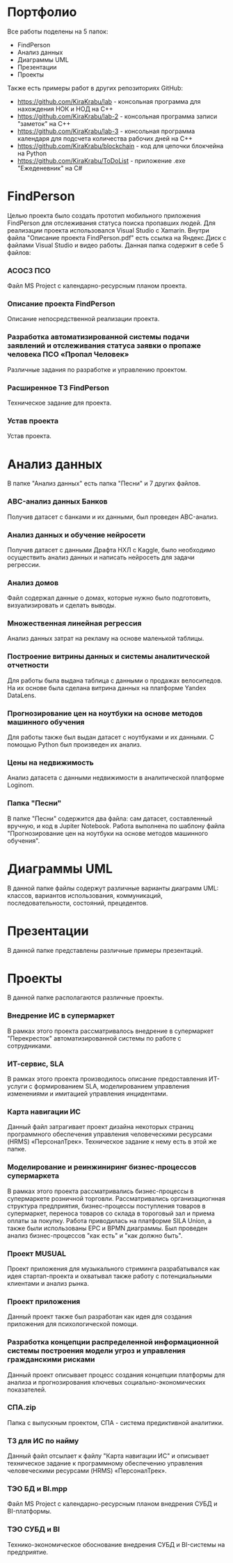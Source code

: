 # Портфолио
Все работы поделены на 5 папок:
- FindPerson
- Анализ данных
- Диаграммы UML
- Презентации
- Проекты

Также есть примеры работ в других репозиториях GitHub:
- https://github.com/KiraKrabu/lab - консольная программа для нахождения НОК и НОД на C++
- https://github.com/KiraKrabu/lab-2 - консольная программа записи "заметок" на C++
- https://github.com/KiraKrabu/lab-3 - консольная программа календаря для подсчета количества рабочих дней на C++
- https://github.com/KiraKrabu/blockchain - код для цепочки блокчейна на Python
- https://github.com/KiraKrabu/ToDoList - приложение .exe "Ежеденевник" на C#

# FindPerson
Целью проекта было создать прототип мобильного приложения FindPerson для отслеживания статуса поиска пропавших людей. Для реализации проекта использовался Visual Studio с Xamarin. Внутри файла "Описание проекта FindPerson.pdf" есть ссылка на Яндекс.Диск с файлами Visual Studio и видео работы.
Данная папка содержит в себе 5 файлов:
### АСОСЗ ПСО
Файл MS Project с календарно-ресурсным планом проекта.
### Описание проекта FindPerson
Описание непосредственной реализации проекта.
### Разработка автоматизированной системы подачи заявлений и отслеживания статуса заявки о пропаже человека ПСО «Пропал Человек»
Различные задания по разработке и управлению проектом.
### Расширенное ТЗ FindPerson
Техническое задание для проекта.
### Устав проекта
Устав проекта.


# Анализ данных
В папке "Анализ данных" есть папка "Песни" и 7 других файлов.
### ABC-анализ данных Банков
Получив датасет с банками и их данными, был проведен ABC-анализ.
### Анализ данных и обучение нейросети
Получив датасет с данными Драфта НХЛ с Kaggle, было необходимо осуществить анализ данных и написать нейросеть для задачи регрессии.
### Анализ домов
Файл содержал данные о домах, которые нужно было подготовить, визуализировать и сделать выводы.
### Множественная линейная регрессия
Анализ данных затрат на рекламу на основе маленькой таблицы.
### Построение витрины данных и системы аналитической отчетности 
Для работы была выдана таблица с данными о продажах велосипедов. На их основе была сделана витрина данных на платформе Yandex DataLens.
### Прогнозирование цен на ноутбуки на основе методов машинного обучения
Для работы также был выдан датасет с ноутбуками и их данными. С помощью Python был произведен их анализ.
### Цены на недвижимость
Анализ датасета с данными недвижимости в аналитической платформе Loginom.
### Папка "Песни"
В папке "Песни" содержится два файла: сам датасет, составленный вручную, и код в Jupiter Notebook. Работа выполнена по шаблону файла "Прогнозирование цен на ноутбуки на основе методов машинного обучения".

# Диаграммы UML
В данной папке файлы содержут различные варианты диаграмм UML: классов, вариантов использования, коммуникаций, последовательности, состояний, прецедентов. 

# Презентации
В данной папке представлены различные примеры презентаций. 

# Проекты
В данной папке располагаются различные проекты.
### Внедрение ИС в супермаркет
В рамках этого проекта рассматривалось внедрение в супермаркет "Перекресток" автоматизированной системы по работе с сотрудниками. 
### ИТ-сервис, SLA
В рамках этого проекта производилось описание предоставления ИТ-услуги с формированием SLA, моделированием управления изменениями и имитацией управления инцидентами. 
### Карта навигации ИС
Данный файл затрагивает проект дизайна некоторых страниц программного обеспечения управления человеческими ресурсами (HRMS) «ПерсоналТрек». Техническое задание к нему есть в этой же папке.
### Моделирование и реинжиниринг бизнес-процессов супермаркета
В рамках этого проекта рассматривались бизнес-процессы в супермаркете розничной торговли. Рассматривались организациогнная структура предприятия, бизнес-процессы поступления товаров в супермаркет, переноса товаров со склада в тороговый зал и приема оплаты за покупку. Работа приводилась на платформе SILA Union, а также были использованы EPC и BPMN диаграммы. Был проведен анализ бизнес-процессов "как есть" и "как должно быть".
### Проект MUSUAL
Проект приложения для музыкального стриминга разрабатывался как идея стартап-проекта и охватывал также работу с потенциальными клиентами и анализ рынка.
### Проект приложения
Данный проект также был разработан как идея для создания приложения для психологической помощи.
### Разработка концепции распределенной информационной системы построения модели угроз и управления гражданскими рисками
Данный проект описывает процесс создания концепции платформы для анализа и прогнозирования ключевых социально-экономических показателей.
### СПА.zip
Папка с выпускным проектом, СПА - система предиктивной аналитики.
### ТЗ для ИС по найму
Данный файл отсылает к файлу "Карта навигации ИС" и описывает техническое задание к программному обеспечению управления человеческими ресурсами (HRMS) «ПерсоналТрек».
### ТЭО БД и BI.mpp
Файл MS Project с календарно-ресурсным планом внедрения СУБД и BI-платформы.
### ТЭО СУБД и BI
Технико-экономическое обоснование внедрения СУБД и BI-системы на предприятие.

